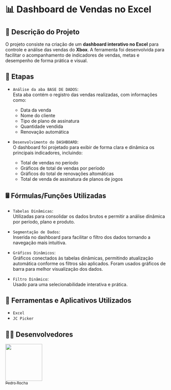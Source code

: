 # 📊 Dashboard de Vendas no Excel

## 🧾 Descrição do Projeto  
O projeto consiste na criação de um **dashboard interativo no Excel** para controle e análise das vendas do **Xbox**. A ferramenta foi desenvolvida para facilitar o acompanhamento de indicadores de vendas, metas e desempenho de forma prática e visual.

## 📑 Etapas

- `Análise da aba BASE DE DADOS`:  
Esta aba contém o registro das vendas realizadas, com informações como:
  - Data da venda
  - Nome do cliente
  - Tipo de plano de assinatura
  - Quantidade vendida
  - Renovação automática

- `Desenvolvimento do DASHBOARD`:  
O dashboard foi projetado para exibir de forma clara e dinâmica os principais indicadores, incluindo:
  - Total de vendas no período
  - Gráficos de total de vendas por período
  - Gráficos do total de renovações altomáticas
  - Total de venda de assinatura de planos de jogos

## 🖩 Fórmulas/Funções Utilizadas

- `Tabelas Dinâmicas`:  
Utilizadas para consolidar os dados brutos e permitir a análise dinâmica por período, plano e produto.

- `Segmentação de Dados`:  
Inserida no dashboard para facilitar o filtro dos dados tornando a navegação mais intuitiva.

- `Gráficos Dinâmicos`:  
Gráficos conectados às tabelas dinâmicas, permitindo atualização automática conforme os filtros são aplicados. Foram usados gráficos de barra para melhor visualização dos dados.

- `Filtro Dinâmico`:  
Usado para uma selecionabilidade interativa e prática.

## 🧰 Ferramentas e Aplicativos Utilizados

- ``Excel``  
- ``JC Picker``  

## 👨‍💻 Desenvolvedores

[<img loading="lazy" src="https://avatars.githubusercontent.com/u/201495780?s=96&v=4" width=115><br><sub>Pedro Rocha</sub>](https://github.com/Pedro-Rocha89)
